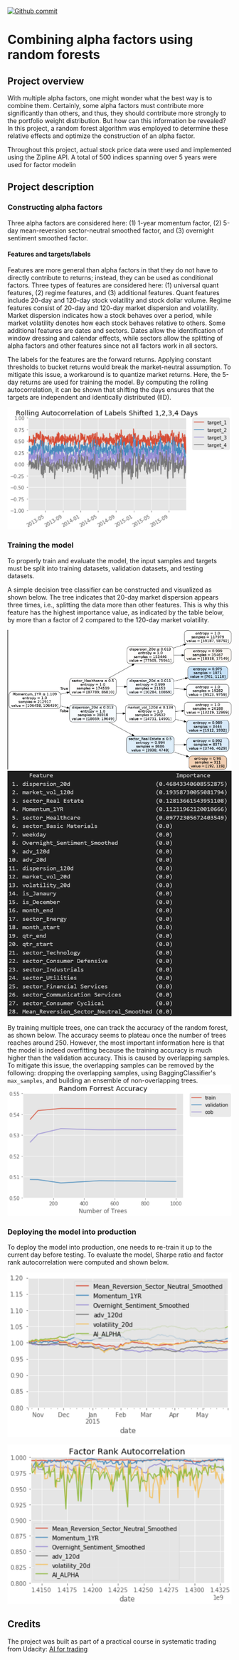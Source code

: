[![Github commit](https://img.shields.io/github/last-commit/fdjutant/combining-alpha-factors-using-random-forests/main)](https://github.com/fdjutant/combining-alpha-factors-using-random-forests)

# Combining alpha factors using random forests
## Project overview
With multiple alpha factors, one might wonder what the best way is to combine them. Certainly, some alpha factors must contribute more significantly than others, and thus, they should contribute more strongly to the portfolio weight distribution. But how can this information be revealed? In this project, a random forest algorithm was employed to determine these relative effects and optimize the construction of an alpha factor.

Throughout this project, actual stock price data were used and implemented using the Zipline API. A total of 500 indices spanning over 5 years were used for factor modelin

## Project description
### Constructing alpha factors
Three alpha factors are considered here: (1) 1-year momentum factor, (2) 5-day mean-reversion sector-neutral smoothed factor, and (3) overnight sentiment smoothed factor.

#### Features and targets/labels
Features are more general than alpha factors in that they do not have to directly contribute to returns; instead, they can be used as conditional factors. Three types of features are considered here: (1) universal quant features, (2) regime features, and (3) additional features. Quant features include 20-day and 120-day stock volatility and stock dollar volume. Regime features consist of 20-day and 120-day market dispersion and volatility. Market dispersion indicates how a stock behaves over a period, while market volatility denotes how each stock behaves relative to others. Some additional features are dates and sectors. Dates allow the identification of window dressing and calendar effects, while sectors allow the splitting of alpha factors and other features since not all factors work in all sectors.

The labels for the features are the forward returns. Applying constant thresholds to bucket returns would break the market-neutral assumption. To mitigate this issue, a workaround is to quantize market returns. Here, the 5-day returns are used for training the model. By computing the rolling autocorrelation, it can be shown that shifting the days ensures that the targets are independent and identically distributed (IID).

![Alt text](./images/rolling-autocorrelation.png?raw=true "Rolling autocorrelation for targets/labels")

### Training the model
To properly train and evaluate the model, the input samples and targets must be split into training datasets, validation datasets, and testing datasets.

A simple decision tree classifier can be constructed and visualized as shown below. The tree indicates that 20-day market dispersion appears three times, i.e., splitting the data more than other features. This is why this feature has the highest importance value, as indicated by the table below, by more than a factor of 2 compared to the 120-day market volatility.

![Alt text](./images/decision-tree.png?raw=true "Decision tree for 1-year momentum factor")
![Alt text](./images/feature-importance.png?raw=true "Feature importance")

By training multiple trees, one can track the accuracy of the random forest, as shown below. The accuracy seems to plateau once the number of trees reaches around 250. However, the most important information here is that the model is indeed overfitting because the training accuracy is much higher than the validation accuracy. This is caused by overlapping samples. To mitigate this issue, the overlapping samples can be removed by the following: dropping the overlapping samples, using BaggingClassifier's `max_samples`, and building an ensemble of non-overlapping trees.
![Alt text](./images/random-forest-accuracy.png?raw=true "Random forest accuracy")

### Deploying the model into production
To deploy the model into production, one needs to re-train it up to the current day before testing. To evaluate the model, Sharpe ratio and factor rank autocorrelation were computed and shown below.

![Alt text](./images/sharpe-ratio.png?raw=true "Sharpe ratio")

![Alt text](./images/factor-rank-autocorrelation.png?raw=true "Factor rank autocorrelation")

## Credits
The project was built as part of a practical course in systematic trading from Udacity: [AI for trading](https://www.udacity.com/course/ai-for-trading--nd880)
